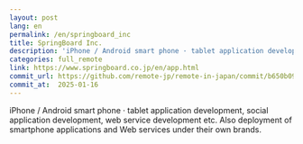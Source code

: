 ```yaml
---
layout: post
lang: en
permalink: /en/springboard_inc
title: SpringBoard Inc.
description: 'iPhone / Android smart phone · tablet application development, social application development, web service development etc. Also deployment of smartphone applications and Web services under their own brands.'
categories: full_remote
link: https://www.springboard.co.jp/en/app.html
commit_url: https://github.com/remote-jp/remote-in-japan/commit/b650b0994970e1784f9df7f676d17574b0470674
commit_at:  2025-01-16
---
```


<p>iPhone / Android smart phone · tablet application development, social application development, web service development etc. Also deployment of smartphone applications and Web services under their own brands.</p>
